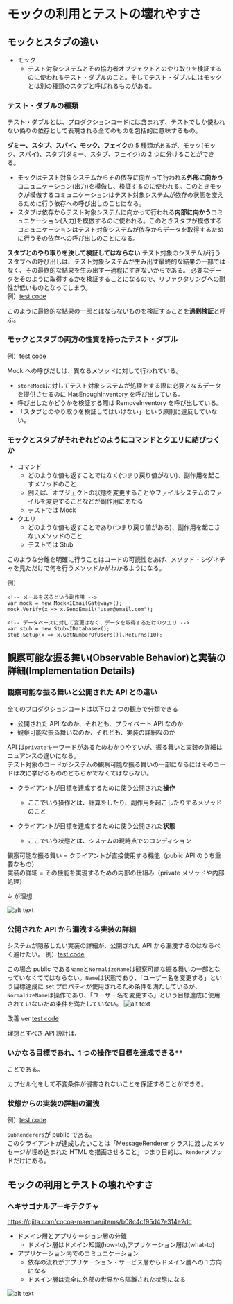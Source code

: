 # モックの利用とテストの壊れやすさ

## モックとスタブの違い

- モック
  - テスト対象システムとその協力者オブジェクトとのやり取りを検証するのに使われるテスト・ダブルのこと。そしてテスト・ダブルにはモックとは別の種類のスタブと呼ばれるものがある。

### テスト・ダブルの種類

テスト・ダブルとは、プロダクションコードには含まれず、テストでしか使われない偽りの依存として表現される全てのものを包括的に意味するもの。

**ダミー、スタブ、スパイ、モック、フェイク**の 5 種類があるが、モック(モック、スパイ)、スタブ(ダミー、スタブ、フェイク)の 2 つに分けることができる。

- モックはテスト対象システムからその依存に向かって行われる**外部に向かう**コニュニケーション(出力)を模倣し、検証するのに使われる。このときモックが模倣するコミュニケーションはテスト対象システムが依存の状態を変えるために行う依存への呼び出しのことになる。
- スタブは依存からテスト対象システムに向かって行われる**内部に向かう**コミュニケーション(入力)を模倣するのに使われる。このときスタブが模倣するコミュニケーションはテスト対象システムが依存からデータを取得するために行うその依存への呼び出しのことになる。

**スタブとのやり取りを決して検証してはならない**
テスト対象のシステムが行うスタブへの呼び出しは、テスト対象システムが生み出す最終的な結果の一部ではなく、その最終的な結果を生み出す一過程にすぎないからである。
必要なデータをそのように取得するかを検証することになるので、リファクタリングへの耐性が低いものとなってしまう。<br>
例）[test code](./sample5.3.java)

このように最終的な結果の一部とはならないものを検証することを**過剰検証**と呼ぶ。

### モックとスタブの両方の性質を持ったテスト・ダブル

例）[test code](./sample5.4.java)

Mock への呼びだしは、異なるメソッドに対して行われている。

- `storeMock`に対してテスト対象システムが処理をする際に必要となるデータを提供させるのに HasEnoughInventory を呼び出している。
- 呼び出したかどうかを検証する際は RemoveInventory を呼び出している。
- 「スタブとのやり取りを検証してはいけない」という原則に違反していない。

### モックとスタブがそれぞれどのようにコマンドとクエリに結びつくか

- コマンド
  - どのような値も返すことではなく(つまり戻り値がない)、副作用を起こすメソッドのこと
  - 例えば、オブジェクトの状態を変更することやファイルシステムのファイルを変更することなどが副作用にあたる
  - テストでは Mock
- クエリ
  - どのような値も返すことであり(つまり戻り値がある)、副作用を起こさないメソッドのこと
  - テストでは Stub

このような分離を明確に行うことはコードの可読性をあげ、メソッド・シグネチャを見ただけで何を行うメソッドかがわかるようになる。

例）

```
<!-- メールを送るという副作用 -->
var mock = new Mock<IEmailGateway>();
mock.Verify(x => x.SendEmail("user@email.com");
```

```
<!-- データベースに対して変更はなく、データを取得するだけのクエリ -->
var stub = new Stub<IDatabase>();
stub.Setup(x => x.GetNumberOfUsers()).Returns(10);
```

## 観察可能な振る舞い(Observable Behavior)と実装の詳細(Implementation Details)

### 観察可能な振る舞いと公開された API との違い

全てのプロダクションコードは以下の 2 つの観点で分類できる

- 公開された API なのか、それとも、プライベート API なのか
- 観察可能な振る舞いなのか、それとも、実装の詳細なのか

API は`private`キーワードがあるためわかりやすいが、振る舞いと実装の詳細はニュアンスの違いになる。<br>
テスト対象のコードがシステムの観察可能な振る舞いの一部になるにはそのコードは次に挙げるもののどちらかでなくてはならない。

- クライアントが目標を達成するために使う公開された**操作**
  - ここでいう操作とは、計算をしたり、副作用を起こしたりするメソッドのこと
- クライアントが目標を達成するために使う公開された**状態**

  - ここでいう状態とは、システムの現時点でのコンディション

観察可能な振る舞い = クライアントが直接使用する機能（public API のうち重要なもの）<br>
実装の詳細 = その機能を実現するための内部の仕組み（private メソッドや内部処理）

↓ が理想

![alt text](<スクリーンショット 2025-01-11 15.46.53.png>)

### 公開された API から漏洩する実装の詳細

システムが隠蔽したい実装の詳細が、公開された API から漏洩するのはなるべく避けたい。
例）[test code](./sample5.5.java)

この場合 public である`Name`と`NormalizeName`は観察可能な振る舞いの一部となっていなくててはならない。`Name`は状態であり、「ユーザー名を変更する」という目標達成に set プロパティが使用されるため条件を満たしているが、`NormalizeName`は操作であり、「ユーザー名を変更する」という目標達成に使用されていないため条件を満たしていない。
![alt text](<スクリーンショット 2025-01-11 16.02.06.png>)

改善 ver
[test code](./sample5.6.java)

理想とすべき API 設計は、<h3>いかなる目標であれ、1 つの操作で目標を達成できる\*\*</h3>ことである。

カプセル化をして不変条件が侵害されないことを保証することができる。

### 状態からの実装の詳細の漏洩

例）[test code](./sample5.7.java)

`SubRenderers`が public である。<br>
このクライアントが達成したいことは「MessageRenderer クラスに渡したメッセージが埋め込まれた HTML を描画させること」つまり目的は、`Render`メソッドだけにある。

## モックの利用とテストの壊れやすさ

### ヘキサゴナルアーキテクチャ

https://qiita.com/cocoa-maemae/items/b08c4cf95d47e314e2dc

- ドメイン層とアプリケーション層の分離
  - ドメイン層はドメイン知識(how-to),アプリケーション層は(what-to)
- アプリケーション内でのコミュニケーション
  - 依存の流れがアプリケーション・サービス層からドメイン層への 1 方向になる
  - ドメイン層は完全に外部の世界から隔離された状態になる

![alt text](<スクリーンショット 2025-01-11 16.45.35.png>)

